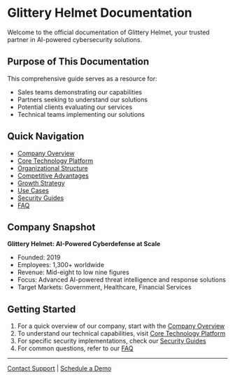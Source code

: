 # Glittery Helmet Documentation

Welcome to the official documentation of Glittery Helmet, your trusted partner in AI-powered cybersecurity solutions.

## Purpose of This Documentation

This comprehensive guide serves as a resource for:

- Sales teams demonstrating our capabilities
- Partners seeking to understand our solutions
- Potential clients evaluating our services
- Technical teams implementing our solutions

## Quick Navigation

- [Company Overview](company-overview.md)
- [Core Technology Platform](core-technology.md)
- [Organizational Structure](organization.md)
- [Competitive Advantages](competitive-advantages.md)
- [Growth Strategy](growth-strategy.md)
- [Use Cases](use-cases.md)
- [Security Guides](security-guides.md)
- [FAQ](faq.md)

## Company Snapshot

**Glittery Helmet: AI-Powered Cyberdefense at Scale**

- Founded: 2019
- Employees: 1,300+ worldwide
- Revenue: Mid-eight to low nine figures
- Focus: Advanced AI-powered threat intelligence and response solutions
- Target Markets: Government, Healthcare, Financial Services

## Getting Started

1. For a quick overview of our company, start with the [Company Overview](company-overview.md)
2. To understand our technical capabilities, visit [Core Technology Platform](core-technology.md)
3. For specific security implementations, check our [Security Guides](security-guides.md)
4. For common questions, refer to our [FAQ](faq.md)

---

[Contact Support](mailto:support@gliteryhelmet.com) | [Schedule a Demo](https://gliteryhelmet.com/demo)
